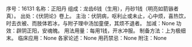 序号：16131
名称：正阳丹
组成：龙齿6钱（生用），丹砂1钱（明亮如箭镞者真）。
出处：《伏阴论》卷上。
主治：伏阴病，呕利止或未止，心中烦，喜热饮，时去衣被、而肢体若冰，与附子理中汤加童便，其烦不退者。
加减：None
功效：辟阴正阳，安魂魄。
用法用量：每用1钱，开水冲服。
制备方法：上为极细末。
临床应用：None
各家论述：None
用药禁忌：None
附注：None
